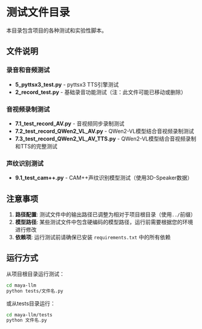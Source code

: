 # 测试文件目录

本目录包含项目的各种测试和实验性脚本。

## 文件说明

### 录音和音频测试
- **5_pyttsx3_test.py** - pyttsx3 TTS引擎测试
- **2_record_test.py** - 基础录音功能测试（注：此文件可能已移动或删除）

### 音视频录制测试
- **7.1_test_record_AV.py** - 音视频同步录制测试
- **7.2_test_record_QWen2_VL_AV.py** - QWen2-VL模型结合音视频录制测试
- **7.3_test_record_QWen2_VL_AV_TTS.py** - QWen2-VL模型结合音视频录制和TTS的完整测试

### 声纹识别测试
- **9.1_test_cam++.py** - CAM++声纹识别模型测试（使用3D-Speaker数据）

## 注意事项

1. **路径配置**: 测试文件中的输出路径已调整为相对于项目根目录（使用`../`前缀）
2. **模型路径**: 某些测试文件中包含硬编码的模型路径，运行前需要根据您的环境进行修改
3. **依赖项**: 运行测试前请确保已安装 `requirements.txt` 中的所有依赖

## 运行方式

从项目根目录运行测试：
```bash
cd maya-llm
python tests/文件名.py
```

或从tests目录运行：
```bash
cd maya-llm/tests
python 文件名.py
```

